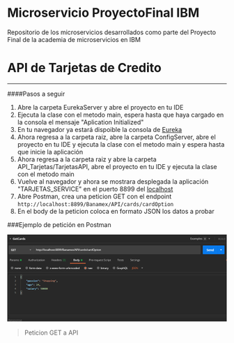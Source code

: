 

# Microservicio ProyectoFinal IBM

Repositorio de los microservicios desarrollados como parte del Proyecto Final de la academia de microservicios en IBM

# API de Tarjetas de Credito
----

####Pasos a seguir
                
1. Abre la carpeta EurekaServer y abre el proyecto en tu IDE
2. Ejecuta la clase con el metodo main, espera hasta que haya cargado en la consola el mensaje "Aplication Initialized"
3. En tu navegador ya estará dispoible la consola de [Eureka]( http://localhost:8761 )
4. Ahora regresa a la carpeta raiz, abre la carpeta ConfigServer, abre el proyecto en tu IDE y ejecuta la clase con el metodo main y espera hasta que inicie la aplicación
5. Ahora regresa a la carpeta raiz y abre la carpeta API_Tarjetas/TarjetasAPI, abre el proyecto en tu IDE y ejecuta la clase con el metodo main
6. Vuelve al navegador y ahora se mostrara desplegada la aplicación "TARJETAS_SERVICE" en el puerto 8899 del [localhost]( http://localhost:8899 )
7. Abre Postman, crea una peticion GET con el endpoint `http://localhost:8899/Banamex/API/cards/cardOption`
8. En el body de la peticion coloca en formato JSON los datos a probar
                

###Ejemplo  de petición en Postman

![](./ReadmeImages/RequestTarjeta.PNG)

> Peticion GET a API


	
